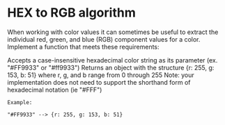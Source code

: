 # HEX to RGB algorithm

When working with color values it can sometimes be useful to extract the individual red, green, and blue (RGB) component values for a color. Implement a function that meets these requirements:

Accepts a case-insensitive hexadecimal color string as its parameter (ex. "#FF9933" or "#ff9933")
Returns an object with the structure {r: 255, g: 153, b: 51} where r, g, and b range from 0 through 255
Note: your implementation does not need to support the shorthand form of hexadecimal notation (ie "#FFF")

```
Example:

"#FF9933" --> {r: 255, g: 153, b: 51}
```
